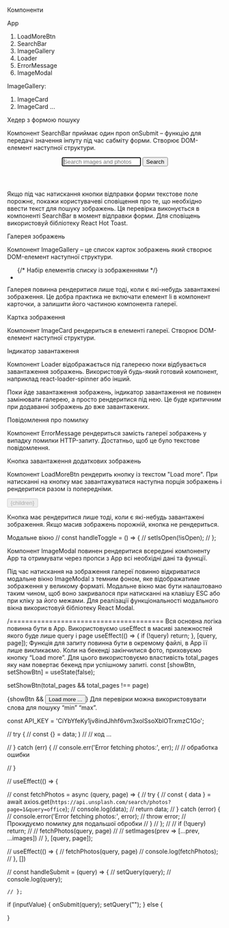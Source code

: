 Компоненти

App 
1. LoadMoreBtn
2. SearchBar
3. ImageGallery
4. Loader
5. ErrorMessage
6. ImageModal

 ImageGallery:

1.  ImageCard
2.  ImageCard ...

Хедер з формою пошуку



Компонент SearchBar приймає один проп onSubmit – функцію для передачі значення інпуту під час сабміту форми. Створює DOM-елемент наступної структури.



<header>
  <form>
    <input
      type="text"
      autocomplete="off"
      autofocus
      placeholder="Search images and photos"
    />
    <button type="submit">Search</button>
  </form>
</header>



Якщо під час натискання кнопки відправки форми текстове поле порожнє, покажи користувачеві сповіщення про те, що необхідно ввести текст для пошуку зображень. Ця перевірка виконується в компоненті SearchBar в момент відправки форми. Для сповіщень використовуй бібліотеку React Hot Toast.



Галерея зображень



Компонент ImageGallery – це список карток зображень який створює DOM-елемент наступної структури.



<ul>
	{/* Набір елементів списку із зображеннями */}
	<li>
		<div>
		  <img src="" alt="" />
		</div>
	</li>
</ul>

Галерея повинна рендеритися лише тоді, коли є які-небудь завантажені зображення. Це добра практика не включати елемент li в компонент карточки, а залишити його частиною компонента галереї.



Картка зображення



Компонент ImageCard рендериться в елементі галереї. Створює DOM-елемент наступної структури.

<div>
  <img src="" alt="" />
</div>
Індикатор завантаження



Компонент Loader відображається під галереєю поки відбувається завантаження зображень. Використовуй будь-який готовий компонент, наприклад react-loader-spinner або інший.

Поки йде завантаження зображень, індикатор завантаження не повинен замінювати галерею, а просто рендеритися під нею. Це буде критичним при додаванні зображень до вже завантажених.



Повідомлення про помилку



Компонент ErrorMessage рендериться замість галереї зображень у випадку помилки HTTP-запиту. Достатньо, щоб це було текстове повідомлення.



Кнопка завантаження додаткових зображень



Компонент LoadMoreBtn рендерить кнопку із текстом "Load more". При натисканні на кнопку має завантажуватися наступна порція зображень і рендеритися разом із попередніми.

<button className={css.button} onClick={onClick} disabled={disabled}>
      {children}
    </button>

Кнопка має рендеритися лише тоді, коли є які-небудь завантажені зображення.
Якщо масив зображень порожній, кнопка не рендериться.


Модальне вікно
  //  const handleToggle = () => {
  //   setIsOpen(!isOpen);
  //  };


Компонент ImageModal повинен рендеритися всередині компоненту App та отримувати через пропси з App всі необхідні дані та функції.



Під час натискання на зображення галереї повинно відкриватися модальне вікно ImageModal з темним фоном, яке відображатиме зображення у великому форматі. Модальне вікно має бути налаштовано таким чином, щоб воно закривалося при натисканні на клавішу ESC або при кліку за його межами. Для реалізації функціональності модального вікна використовуй бібліотеку React Modal.

/=======================================
Вся основна логіка повинна бути в Арр.
Використовуємо useEffect в масиві залежностей якого буде лише query і page
useEffect(() => { if (!query) return; }, [query, page]);
Функція для запиту повинна бути в окремому файлі, в Арр її лише викликаємо.
Коли на бекенді закінчилися фото, приховуємо кнопку “Load more”. Для цього використовуємо властивість total_pages яку нам повертає бекенд при успішному запиті.
const [showBtn, setShowBtn] = useState(false);

setShowBtn(total_pages && total_pages !== page)

{showBtn && <button> Load more ... </button >}
Для перевірки можна використовувати слова для пошуку “min” “max”.



const API_KEY = 'CiYbYfeKy1jv8indJhhf6vm3xolSsoXblOTrxmzC1Go';


 // try {
// const {} = data; )
//   // код ...

// } catch (err) {
// console.err('Error fetching photos:', err);
//   // обработка ошибки

// }


//   useEffect(() => {

//     const fetchPhotos = async (query, page) => {
//   try {
//       const { data } = await axios.get(`https://api.unsplash.com/search/photos?page=1&query=office`);
//       console.log(data);
//     return data;
//   } catch (error) {
//     console.error('Error fetching photos:', error);
//     throw error; // Прокидуємо помилку для подальшої обробки
//   }
// };
//     // if (!query) return;
//     // fetchPhotos(query, page)
//     // setImages(prev => [...prev, ...images])
//   }, [query, page]);

  // useEffect(() => {
  //   fetchPhotos(query, page)
  //   console.log(fetchPhotos);
  //  }, [])

  // const handleSubmit = (query) => {
  //   setQuery(query);
  //   console.log(query);
    
    // };


   if (inputValue) {
    onSubmit(query);
    setQuery("");
    } else {
      
  }